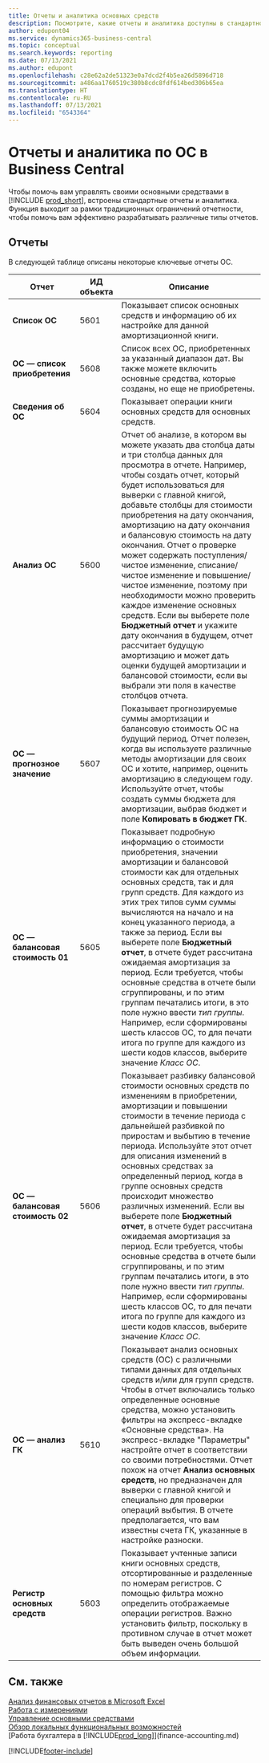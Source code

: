 ```yaml
---
title: Отчеты и аналитика основных средств
description: Посмотрите, какие отчеты и аналитика доступны в стандартной версии Business Central, чтобы вы могли отслеживать свои ОС.
author: edupont04
ms.service: dynamics365-business-central
ms.topic: conceptual
ms.search.keywords: reporting
ms.date: 07/13/2021
ms.author: edupont
ms.openlocfilehash: c28e62a2de51323e0a7dcd2f4b5ea26d5896d718
ms.sourcegitcommit: a486aa1760519c380b8cdc8fdf614bed306b65ea
ms.translationtype: HT
ms.contentlocale: ru-RU
ms.lasthandoff: 07/13/2021
ms.locfileid: "6543364"
---
```

# <a name="fixed-assets-reports-and-analytics-in-business-central"></a>Отчеты и аналитика по ОС в Business Central

Чтобы помочь вам управлять своими основными средствами в [!INCLUDE [prod_short](includes/prod_short.md)], встроены стандартные отчеты и аналитика. Функция выходит за рамки традиционных ограничений отчетности, чтобы помочь вам эффективно разрабатывать различные типы отчетов.  

## <a name="reports"></a>Отчеты

В следующей таблице описаны некоторые ключевые отчеты ОС.

| Отчет | ИД объекта | Описание |
|--|--|--|
| **Список ОС** | 5601 | Показывает список основных средств и информацию об их настройке для данной амортизационной книги. |
| **ОС — список приобретения** | 5608 | Список всех ОС, приобретенных за указанный диапазон дат. Вы также можете включить основные средства, которые созданы, но еще не приобретены. |
| **Сведения об ОС** | 5604 | Показывает операции книги основных средств для основных средств. |
| **Анализ ОС** | 5600 | Отчет об анализе, в котором вы можете указать два столбца даты и три столбца данных для просмотра в отчете. Например, чтобы создать отчет, который будет использоваться для выверки с главной книгой, добавьте столбцы для стоимости приобретения на дату окончания, амортизацию на дату окончания и балансовую стоимость на дату окончания. Отчет о проверке может содержать поступления/чистое изменение, списание/чистое изменение и повышение/чистое изменение, поэтому при необходимости можно проверить каждое изменение основных средств. Если вы выберете поле **Бюджетный отчет** и укажите дату окончания в будущем, отчет рассчитает будущую амортизацию и может дать оценки будущей амортизации и балансовой стоимости, если вы выбрали эти поля в качестве столбцов отчета. |
| **ОС — прогнозное значение** | 5607 | Показывает прогнозируемые суммы амортизации и балансовую стоимость ОС на будущий период. Отчет полезен, когда вы используете различные методы амортизации для своих ОС и хотите, например, оценить амортизацию в следующем году. Используйте отчет, чтобы создать суммы бюджета для амортизации, выбрав бюджет и поле **Копировать в бюджет ГК**. |
| **ОС — балансовая стоимость 01** | 5605 | Показывает подробную информацию о стоимости приобретения, значении амортизации и балансовой стоимости как для отдельных основных средств, так и для групп средств. Для каждого из этих трех типов сумм суммы вычисляются на начало и на конец указанного периода, а также за период. Если вы выберете поле **Бюджетный отчет**, в отчете будет рассчитана ожидаемая амортизация за период. Если требуется, чтобы основные средства в отчете были сгруппированы, и по этим группам печатались итоги, в это поле нужно ввести *тип группы*. Например, если сформированы шесть классов ОС, то для печати итога по группе для каждого из шести кодов классов, выберите значение *Класс ОС*.|
| **ОС — балансовая стоимость 02** | 5606 |Показывает разбивку балансовой стоимости основных средств по изменениям в приобретении, амортизации и повышении стоимости в течение периода с дальнейшей разбивкой по приростам и выбытию в течение периода. Используйте этот отчет для описания изменений в основных средствах за определенный период, когда в группе основных средств происходит множество различных изменений. Если вы выберете поле **Бюджетный отчет**, в отчете будет рассчитана ожидаемая амортизация за период. Если требуется, чтобы основные средства в отчете были сгруппированы, и по этим группам печатались итоги, в это поле нужно ввести *тип группы*. Например, если сформированы шесть классов ОС, то для печати итога по группе для каждого из шести кодов классов, выберите значение *Класс ОС*. |
| **ОС — анализ ГК**| 5610 |Показывает анализ основных средств (ОС) с различными типами данных для отдельных средств и/или для групп средств. Чтобы в отчет включались только определенные основные средства, можно установить фильтры на экспресс-вкладке «Основные средства». На экспресс-вкладке "Параметры" настройте отчет в соответствии со своими потребностями. Отчет похож на отчет **Анализ основных средств**, но предназначен для выверки с главной книгой и специально для проверки операций выбытия. В отчете предполагается, что вам известны счета ГК, указанные в настройке разноски. |
| **Регистр основных средств** |5603  |Показывает учтенные записи книги основных средств, отсортированные и разделенные по номерам регистров. С помощью фильтра можно определить отображаемые операции регистров. Важно установить фильтр, поскольку в противном случае в отчет может быть выведен очень большой объем информации. |

## <a name="see-also"></a>См. также

[Анализ финансовых отчетов в Microsoft Excel](finance-analyze-excel.md)  
[Работа с измерениями](finance-dimensions.md)  
[Управление основными средствами](fa-manage.md)  
[Обзор локальных функциональных возможностей](about-localization.md)  
[Работа бухгалтера в [!INCLUDE[prod_long](includes/prod_long.md)]](finance-accounting.md)  


[!INCLUDE[footer-include](includes/footer-banner.md)]
